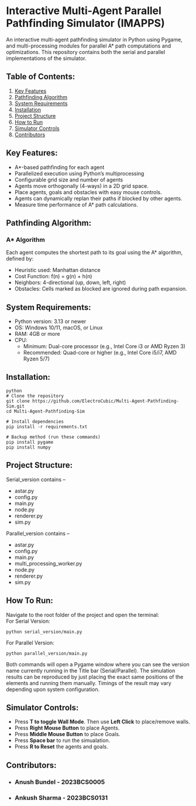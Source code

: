 # Interactive Multi-Agent Parallel Pathfinding Simulator (IMAPPS)
An interactive multi-agent pathfinding simulator in Python using Pygame, and multi-processing modules for parallel A* path computations and optimizations. This repository contains both the serial and parallel implementations of the simulator.

## Table of Contents:
1) [Key Features](#Key-Features)
2) [Pathfinding Algorithm](#Pathfinding-Algorithm)
3) [System Requirements](#System-Requirements)
4) [Installation](#Installation)
5) [Project Structure](#Project-Structure)
6) [How to Run](#How-to-Run)
7) [Simulator Controls](#Simulator-Controls)
8) [Contributors](#Contributors)

## Key Features:
- A*-based pathfinding for each agent
- Parallelized execution using Python’s multiprocessing
- Configurable grid size and number of agents
- Agents move orthogonally (4-ways) in a 2D grid space.
- Place agents, goals and obstacles with easy mouse controls.
- Agents can dynamically replan their paths if blocked by other agents.
- Measure time performance of A* path calculations.

## Pathfinding Algorithm:
### A* Algorithm

Each agent computes the shortest path to its goal using the A* algorithm, defined by: <br>
- Heuristic used: Manhattan distance <br>
- Cost Function: f(n) = g(n) + h(n) <br>
- Neighbors: 4-directional (up, down, left, right) <br>
- Obstacles: Cells marked as blocked are ignored during path expansion. <br>

## System Requirements:
- Python version: 3.13 or newer
- OS: Windows 10/11, macOS, or Linux
- RAM: 4GB or more
- CPU:  
  - Minimum: Dual-core processor (e.g., Intel Core i3 or AMD Ryzen 3)  
  - Recommended: Quad-core or higher (e.g., Intel Core i5/i7, AMD Ryzen 5/7)

## Installation:
```
python
# Clone the repository
git clone https://github.com/ElectroCubic/Multi-Agent-Pathfinding-Sim.git
cd Multi-Agent-Pathfinding-Sim

# Install dependencies
pip install -r requirements.txt

# Backup method (run these commands)
pip install pygame
pip install numpy
```

## Project Structure:
Serial_version contains –
- astar.py
- config.py
- main.py
- node.py
- renderer.py
- sim.py

Parallel_version contains –
- astar.py
- config.py
- main.py
- multi_processing_worker.py
- node.py
- renderer.py
- sim.py

## How To Run:
Navigate to the root folder of the project and open the terminal:<br>
For Serial Version:
```
python serial_version/main.py
```
For Parallel Version:
```
python parallel_version/main.py
```

Both commands will open a Pygame window where you can see the version name currently running in the Title bar (Serial/Parallel).
The simulation results can be reproduced by just placing the exact same positions of the elements and running them manually. Timings of the result may vary depending upon system configuration.

## Simulator Controls:
- Press **T to toggle Wall Mode**. Then use **Left Click** to place/remove walls.
- Press **Right Mouse Button** to place Agents.
- Press **Middle Mouse Button** to place Goals.
- Press **Space bar** to run the simualation.
- Press **R to Reset** the agents and goals.

## Contributors: 
- ### Anush Bundel - 2023BCS0005
- ### Ankush Sharma - 2023BCS0131
